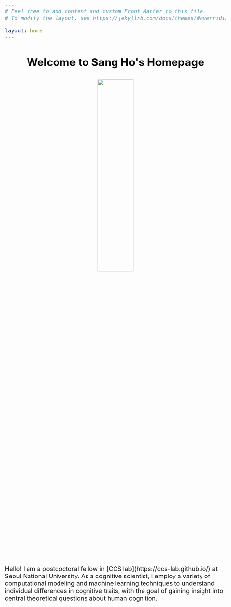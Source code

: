 ```yaml
---
# Feel free to add content and custom Front Matter to this file.
# To modify the layout, see https://jekyllrb.com/docs/themes/#overriding-theme-defaults

layout: home
---
```

<style type="text/css">
body{ /* Normal  */
      font-size: 20px;
}
h1 { /* Header 1 */
  font-size: 35px;
  color: Black;
}
</style>

<h1><p align="center">Welcome to Sang Ho's Homepage</p></h1>
<p align="center">
<img src="/assets/images/labPic.jpg" width="40%"/>
</p>
Hello! I am a postdoctoral fellow in [CCS lab](https://ccs-lab.github.io/) at Seoul National University.
As a cognitive scientist, I employ a variety of computational modeling and machine learning techniques to understand individual differences in cognitive traits, 
with the goal of gaining insight into central theoretical questions about human cognition.
<br/><br/>
